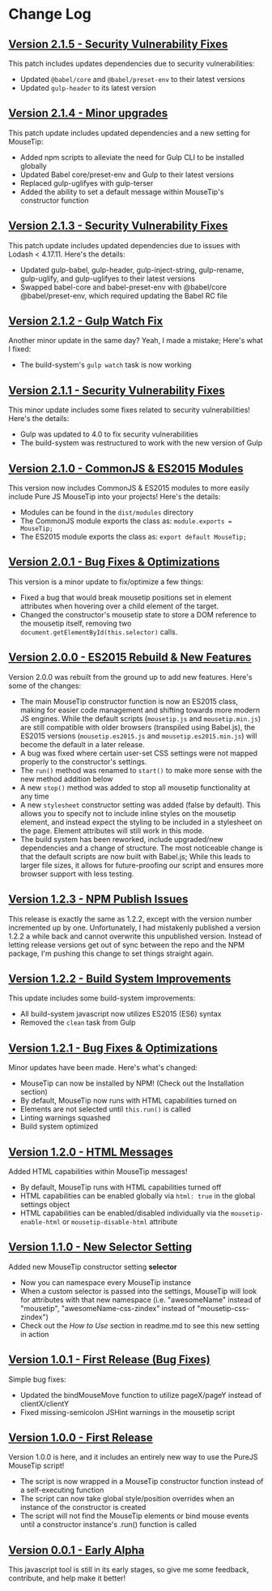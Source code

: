 # Change Log

## [Version 2.1.5 - Security Vulnerability Fixes](https://github.com/joeleisner/purejs-mousetip/releases/tag/v2.1.5)
This patch includes updates dependencies due to security vulnerabilities:
* Updated `@babel/core` and `@babel/preset-env` to their latest versions
* Updated `gulp-header` to its latest version

## [Version 2.1.4 - Minor upgrades](https://github.com/joeleisner/purejs-mousetip/releases/tag/v2.1.4)
This patch update includes updated dependencies and a new setting for MouseTip:
* Added npm scripts to alleviate the need for Gulp CLI to be installed globally
* Updated Babel core/preset-env and Gulp to their latest versions
* Replaced gulp-uglifyes with gulp-terser
* Added the ability to set a default message within MouseTip's constructor function

## [Version 2.1.3 - Security Vulnerability Fixes](https://github.com/joeleisner/purejs-mousetip/releases/tag/v2.1.3)
This patch update includes updated dependencies due to issues with Lodash < 4.17.11. Here's the details:
* Updated gulp-babel, gulp-header, gulp-inject-string, gulp-rename, gulp-uglify, and gulp-uglifyes to their latest versions
* Swapped babel-core and babel-preset-env with @babel/core @babel/preset-env, which required updating the Babel RC file

## [Version 2.1.2 - Gulp Watch Fix](https://github.com/joeleisner/purejs-mousetip/releases/tag/v2.1.2)
Another minor update in the same day? Yeah, I made a mistake; Here's what I fixed:
* The build-system's `gulp watch` task is now working

## [Version 2.1.1 - Security Vulnerability Fixes](https://github.com/joeleisner/purejs-mousetip/releases/tag/v2.1.1)
This minor update includes some fixes related to security vulnerabilities! Here's the details:
* Gulp was updated to 4.0 to fix security vulnerabilities
* The build-system was restructured to work with the new version of Gulp

## [Version 2.1.0 - CommonJS & ES2015 Modules](https://github.com/joeleisner/purejs-mousetip/releases/tag/v2.1.0)
This version now includes CommonJS & ES2015 modules to more easily include Pure JS MouseTip into your projects! Here's the details:
* Modules can be found in the `dist/modules` directory
* The CommonJS module exports the class as: `module.exports = MouseTip;`
* The ES2015 module exports the class as: `export default MouseTip;`

## [Version 2.0.1 - Bug Fixes & Optimizations](https://github.com/joeleisner/purejs-mousetip/releases/tag/v2.0.1)
This version is a minor update to fix/optimize a few things:
* Fixed a bug that would break mousetip positions set in element attributes when hovering over a child element of the target.
* Changed the constructor's mousetip state to store a DOM reference to the mousetip itself, removing two `document.getElementById(this.selector)` calls.

## [Version 2.0.0 - ES2015 Rebuild & New Features](https://github.com/joeleisner/purejs-mousetip/releases/tag/v2.0.0)
Version 2.0.0 was rebuilt from the ground up to add new features. Here's some of the changes:
* The main MouseTip constructor function is now an ES2015 class, making for easier code management and shifting towards more modern JS engines. While the default scripts (`mousetip.js` and `mousetip.min.js`) are still compatible with older browsers (transpiled using Babel.js), the ES2015 versions (`mousetip.es2015.js` and `mousetip.es2015.min.js`) will become the default in a later release.
* A bug was fixed where certain user-set CSS settings were not mapped properly to the constructor's settings.
* The `run()` method was renamed to `start()` to make more sense with the new method addition below
* A new `stop()` method was added to stop all mousetip functionality at any time
* A new `stylesheet` constructor setting was added (false by default). This allows you to specify not to include inline styles on the mousetip element, and instead expect the styling to be included in a stylesheet on the page. Element attributes will still work in this mode.
* The build system has been reworked, include upgraded/new dependencies and a change of structure. The most noticeable change is that the default scripts are now built with Babel.js; While this leads to larger file sizes, it allows for future-proofing our script and ensures more browser support with less testing.

## [Version 1.2.3 - NPM Publish Issues](https://github.com/joeleisner/purejs-mousetip/releases/tag/v1.2.3)
This release is exactly the same as 1.2.2, except with the version number incremented up by one. Unfortunately, I had mistakenly published a version 1.2.2 a while back and cannot overwrite this unpublished version. Instead of letting release versions get out of sync between the repo and the NPM package, I'm pushing this change to set things straight again.

## [Version 1.2.2 - Build System Improvements](https://github.com/joeleisner/purejs-mousetip/releases/tag/v1.2.2)
This update includes some build-system improvements:
* All build-system javascript now utilizes ES2015 (ES6) syntax
* Removed the `clean` task from Gulp

## [Version 1.2.1 - Bug Fixes & Optimizations](https://github.com/joeleisner/purejs-mousetip/releases/tag/v1.2.1)
Minor updates have been made. Here's what's changed:
* MouseTip can now be installed by NPM! (Check out the Installation section)
* By default, MouseTip now runs with HTML capabilities turned on
* Elements are not selected until `this.run()` is called
* Linting warnings squashed
* Build system optimized

## [Version 1.2.0 - HTML Messages](https://github.com/joeleisner/purejs-mousetip/releases/tag/v1.2.0)
Added HTML capabilities within MouseTip messages!
* By default, MouseTip runs with HTML capabilities turned off
* HTML capabilities can be enabled globally via `html: true` in the global settings object
* HTML capabilities can be enabled/disabled individually via the `mousetip-enable-html` or `mousetip-disable-html` attribute

## [Version 1.1.0 - New Selector Setting](https://github.com/joeleisner/purejs-mousetip/releases/tag/v1.1.0)
Added new MouseTip constructor setting **selector**
* Now you can namespace every MouseTip instance
* When a custom selector is passed into the settings, MouseTip will look for attributes with that new namespace (i.e. "awesomeName" instead of "mousetip", "awesomeName-css-zindex" instead of "mousetip-css-zindex")
* Check out the *How to Use* section in readme.md to see this new setting in action

## [Version 1.0.1 - First Release (Bug Fixes)](https://github.com/joeleisner/purejs-mousetip/releases/tag/v1.0.1)
Simple bug fixes:
* Updated the bindMouseMove function to utilize pageX/pageY instead of clientX/clientY
* Fixed missing-semicolon JSHint warnings in the mousetip script

## [Version 1.0.0 - First Release](https://github.com/joeleisner/purejs-mousetip/releases/tag/v1.0.0)
Version 1.0.0 is here, and it includes an entirely new way to use the PureJS MouseTip script!
* The script is now wrapped in a MouseTip constructor function instead of a self-executing function
* The script can now take global style/position overrides when an instance of the constructor is created
* The script will not find the MouseTip elements or bind mouse events until a constructor instance's .run() function is called

## [Version 0.0.1 - Early Alpha](https://github.com/joeleisner/purejs-mousetip/releases/tag/v0.0.1)
This javascript tool is still in its early stages, so give me some feedback, contribute, and help make it better!